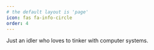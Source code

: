 ```yaml
---
# the default layout is 'page'
icon: fas fa-info-circle
order: 4
---
```


<!-- markdownlint-disable-file MD041 -->
Just an idler who loves to tinker with computer systems.
